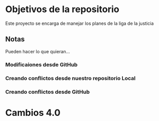 # Objetivos de la repositorio

Este proyecto se encarga de manejar los planes de la liga de la justicia


## Notas
Pueden hacer lo que quieran...

### Modificaiones desde GitHub

### Creando conflictos desde nuestro repositorio Local
### Creando conflictos desde GitHub


# Cambios 4.0
